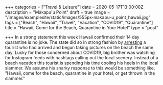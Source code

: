 +++
categories = ["Travel & Leisure"]
date = 2020-05-17T13:00:00Z
description = "Makapu'u Point"
draft = true
image = "/images/examplesite/static/images/555px-makapu-u_point_hawaii.jpg"
tags = ["Beach", "Hawaii", "Travel", "Vacation", "COVID19", "Quarantine"]
title = "Hawaii, Come for the Beach, Quarantine in Your Hotel"
type = "post"

+++
In a strong statement this week Hawaii confirmed their 14 day quarantine is no joke.  The state did so in strong fashion by [arresting](https://governor.hawaii.gov/newsroom/latest-news/hawaii-covid-19-joint-information-center-news-release-social-media-posts-lead-to-another-visitor-arrest-may-15-2020/) a tourist who had arrived and begun taking pictures on the beach the same day.  Lucky for those concerned about COVID19, big brother was watching for Instagram feeds with hashtags calling out the local scenery.  Instead of a beach vacation this tourist is spending his time cooling his heels in the local slammer.  We assume his snarky response to this would be something like, "Hawaii, come for the beach, quarantine in your hotel, or get thrown in the slammer."